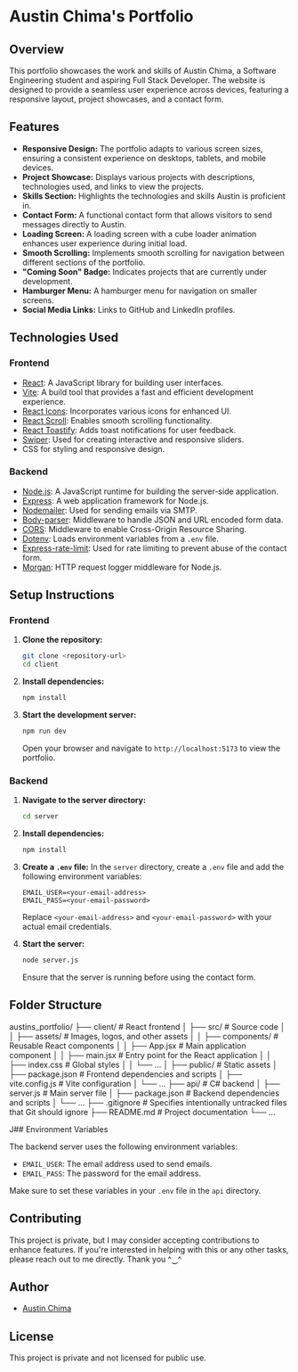 # Austin Chima's Portfolio

## Overview

This portfolio showcases the work and skills of Austin Chima, a Software Engineering student and aspiring Full Stack Developer. The website is designed to provide a seamless user experience across devices, featuring a responsive layout, project showcases, and a contact form.

## Features

- **Responsive Design:** The portfolio adapts to various screen sizes, ensuring a consistent experience on desktops, tablets, and mobile devices.
- **Project Showcase:** Displays various projects with descriptions, technologies used, and links to view the projects.
- **Skills Section:** Highlights the technologies and skills Austin is proficient in.
- **Contact Form:** A functional contact form that allows visitors to send messages directly to Austin.
- **Loading Screen:** A loading screen with a cube loader animation enhances user experience during initial load.
- **Smooth Scrolling:** Implements smooth scrolling for navigation between different sections of the portfolio.
- **"Coming Soon" Badge:** Indicates projects that are currently under development.
- **Hamburger Menu:** A hamburger menu for navigation on smaller screens.
- **Social Media Links:** Links to GitHub and LinkedIn profiles.

## Technologies Used

### Frontend
- [React](https://reactjs.org/): A JavaScript library for building user interfaces.
- [Vite](https://vitejs.dev/): A build tool that provides a fast and efficient development experience.
- [React Icons](https://react-icons.github.io/react-icons/): Incorporates various icons for enhanced UI.
- [React Scroll](https://www.npmjs.com/package/react-scroll): Enables smooth scrolling functionality.
- [React Toastify](https://www.npmjs.com/package/react-toastify): Adds toast notifications for user feedback.
- [Swiper](https://swiperjs.com/): Used for creating interactive and responsive sliders.
- CSS for styling and responsive design.

### Backend
- [Node.js](https://nodejs.org/): A JavaScript runtime for building the server-side application.
- [Express](https://expressjs.com/): A web application framework for Node.js.
- [Nodemailer](https://nodemailer.com/): Used for sending emails via SMTP.
- [Body-parser](https://www.npmjs.com/package/body-parser): Middleware to handle JSON and URL encoded form data.
- [CORS](https://www.npmjs.com/package/cors): Middleware to enable Cross-Origin Resource Sharing.
- [Dotenv](https://www.npmjs.com/package/dotenv): Loads environment variables from a `.env` file.
- [Express-rate-limit](https://www.npmjs.com/package/express-rate-limit): Used for rate limiting to prevent abuse of the contact form.
- [Morgan](https://www.npmjs.com/package/morgan): HTTP request logger middleware for Node.js.

## Setup Instructions

### Frontend

1. **Clone the repository:**
   ```bash
   git clone <repository-url>
   cd client
   ```

2. **Install dependencies:**
   ```bash
   npm install
   ```

3. **Start the development server:**
   ```bash
   npm run dev
   ```

   Open your browser and navigate to `http://localhost:5173` to view the portfolio.

### Backend

1. **Navigate to the server directory:**
   ```bash
   cd server
   ```

2. **Install dependencies:**
   ```bash
   npm install
   ```

3. **Create a `.env` file:**
   In the `server` directory, create a `.env` file and add the following environment variables:
   ```
   EMAIL_USER=<your-email-address>
   EMAIL_PASS=<your-email-password>
   ```
   Replace `<your-email-address>` and `<your-email-password>` with your actual email credentials.

4. **Start the server:**
   ```bash
   node server.js
   ```

   Ensure that the server is running before using the contact form.

## Folder Structure

austins_portfolio/
├── client/ # React frontend
│ ├── src/ # Source code
│ │ ├── assets/ # Images, logos, and other assets
│ │ ├── components/ # Reusable React components
│ │ ├── App.jsx # Main application component
│ │ ├── main.jsx # Entry point for the React application
│ │ ├── index.css # Global styles
│ │ └── ...
│ ├── public/ # Static assets
│ ├── package.json # Frontend dependencies and scripts
│ ├── vite.config.js # Vite configuration
│ └── ...
├── api/ # C# backend
│ ├── server.js # Main server file
│ ├── package.json # Backend dependencies and scripts
│ └── ...
├── .gitignore # Specifies intentionally untracked files that Git should ignore
├── README.md # Project documentation
└── ...

J## Environment Variables

The backend server uses the following environment variables:

- `EMAIL_USER`: The email address used to send emails.
- `EMAIL_PASS`: The password for the email address.

Make sure to set these variables in your `.env` file in the `api` directory.

## Contributing

This project is private, but I may consider accepting contributions to enhance features. If you're interested in helping with this or any other tasks, please reach out to me directly. Thank you ^‿^

## Author

- [Austin Chima](https://austincodes.netlify.app)

## License

This project is private and not licensed for public use.
